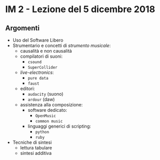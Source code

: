 # IM 2 - Lezione del 5 dicembre 2018

## Argomenti

* Uso del Software Libero
* Strumentario e concetti di *strumento musicale*:
  * causalità e non causalità
  * compilatori di suoni:
    * `csound`
    * `SuperCollider`
  * *live-electronics*:
    * `pure data`
    * `faust`
  * editori:
    * `audacity` (suono)
    * `ardour`   (daw)
  * assistenza alla composizione:
    * software dedicato:
      * `OpenMusic`
      * `common music`
    * linguaggi generici di scripting:
      * `python`
      * `ruby`
* Tecniche di sintesi
  * lettura tabulare 
  * sintesi additiva
